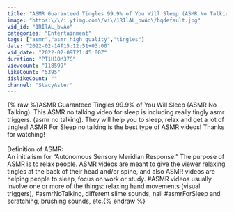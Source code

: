 ```yaml
---
title: "ASMR Guaranteed Tingles 99.9% of You Will Sleep (ASMR No Talking)"
image: "https:\/\/i.ytimg.com\/vi\/1RIlAL_bwAo\/hqdefault.jpg"
vid_id: "1RIlAL_bwAo"
categories: "Entertainment"
tags: ["asmr","asmr high quality","tingles"]
date: "2022-02-14T15:12:51+03:00"
vid_date: "2022-02-09T21:45:00Z"
duration: "PT1H10M37S"
viewcount: "118599"
likeCount: "5395"
dislikeCount: ""
channel: "StacyAster"
---
```

{% raw %}ASMR Guaranteed Tingles 99.9% of You Will Sleep (ASMR No Talking). This ASMR no talking video for sleep is including really tingly asmr triggers. (asmr no talking). They will help you to sleep, relax and get a lot of tingles! ASMR For Sleep no talking is the best type of ASMR videos! Thanks for watching! <br /><br />Definition of ASMR: <br />An initialism for “Autonomous Sensory Meridian Response.” The purpose of ASMR is to relax people. ASMR videos are meant to give the viewer relaxing tingles at the back of their head and/or spine,  and also ASMR videos are helping people to sleep, focus on work or study. #ASMR videos usually involve one or more of the things: relaxing hand movements (visual triggers), #asmrNoTalking, different slime sounds, nail #asmrForSleep and scratching, brushing sounds, etc.{% endraw %}

